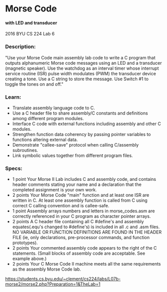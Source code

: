 # Morse Code 
#### with LED and transducer
2016 BYU CS 224 Lab 6


### Description:
"Use your Morse Code main assembly lab code to write a C program that outputs alphanumeric Morse code messages using an LED and a transducer (magnetic speaker). Use the watchdog as an interval timer whose interrupt service routine (ISR) pulse width modulates (PWM) the transducer device creating a tone. Use a C string to store the message. Use Switch #1 to toggle the tones on and off."
 
### Learn:
- Translate assembly language code to C.
- Use a C header file to share assembly/C constants and definitions among different program modules.
- Interface C code with external functions including assembly and other C modules.
- Strengthen function data coherency by passing pointer variables to functions altering external data.
- Demonstrate "callee-save" protocol when calling C/assembly subroutines.
- Link symbolic values together from different program files.

### Specs:
- 1 point	Your Morse II Lab includes C and assembly code, and contains header comments stating your name and a declaration that the completed assignment is your own work.
- 2 points	Your Morse Code "main" function and at least one ISR are written in C. At least one assembly function is called from C using correct C calling convention and is callee-safe.
- 1 point	Assembly arrays numbers and letters in morse_codes.asm are correctly referenced in your C program as character pointer arrays.
- 2 points	A C header file containing all C #define's and assembly equates(.equ's changed to #define's) is included in all .c and .asm files. NO VARIABLE OR FUNCTION DEFINITIONS ARE FOUND IN THE HEADER FILE (ie, only declarations, pre-processor commands, and function prototypes).
- 2 points	Your commented assembly code appears to the right of the C statements. (Small blocks of assembly code are acceptable. See example above.)
- 2 points	Your C Morse Code II machine meets all the same requirements as the assembly Morse Code lab.


https://students.cs.byu.edu/~clement/cs224/labs/L07b-morse2/morse2.php?Preparation=1&TheLab=1
